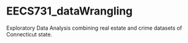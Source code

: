 # EECS731_dataWrangling
Exploratory Data Analysis combining real estate and crime datasets of Connecticut state.
